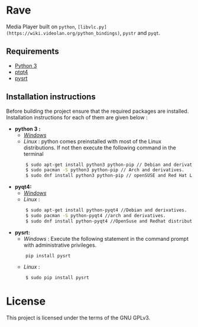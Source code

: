 # Rave
Media Player built on `python`, `[libvlc.py](https://wiki.videolan.org/python_bindings)`, `pystr` and `pyqt`.

## Requirements
- [Python 3](https://www.python.org/download/releases/3.0/)
- [ptqt4](https://pypi.python.org/pypi/PyQt4)
- [pysrt](https://pypi.python.org/pypi/pysrt)

## Installation instructions
Before building the project ensure that the required packages are installed. Installation instructions for each of them are given below :
- **python 3 :**
    - *[Windows](https://www.python.org/downloads/release/python-362)*
    - *Linux* : python comes preinstalled with most of the Linux distributions. If not then execute the following command in the terminal 
    ```bash
        $ sudo apt-get install python3 python-pip // Debian and derivatives.
        $ sudo pacman -S python3 python-pip // Arch and derivatives.
        $ sudo dnf install python3 python-pip // openSUSE and Red Hat Linux.
    ```
- **pyqt4:**
    - *[Windows](https://riverbankcomputing.com/software/pyqt/download)*
    - *Linux* :
    ```bash
        $ sudo apt-get install python-pyqt4 //Debian and derivatives.
        $ sudo pacman -S python-pyqt4 //arch and derivatives.
        $ sudo dnf install python-pyqt4 //OpenSuse and Redhat distributions.
    ```
- **pysrt:**
    - *Windows* :
    Execute the following statement in the command prompt with administrative privileges.
    ```batch
        pip install pysrt
    ```
    - *Linux* : 
    ```bash
        $ sudo pip install pysrt
    ``` 

# License

This project is licensed under the terms of the GNU GPLv3.


